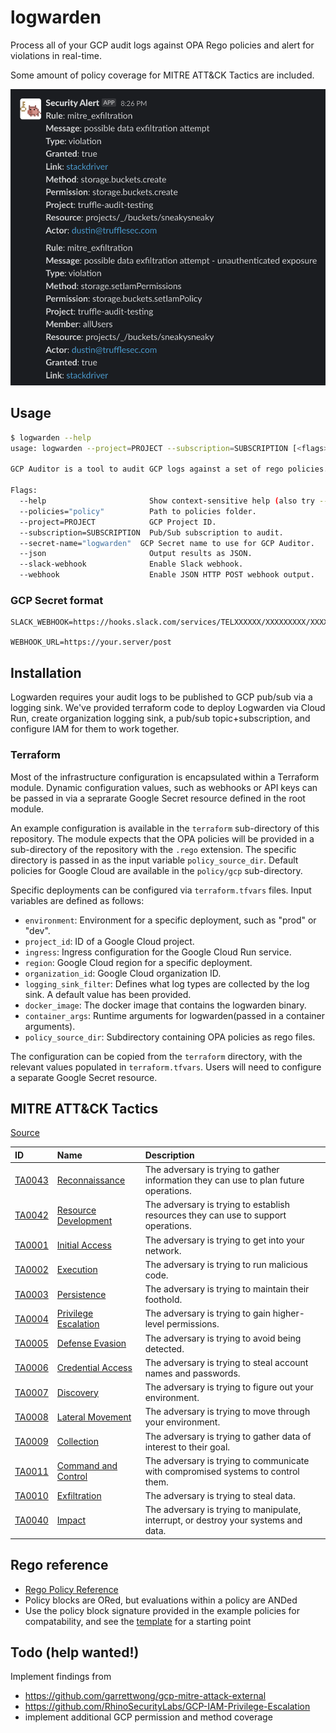 # logwarden

Process all of your GCP audit logs against OPA Rego policies and alert for violations in real-time.

Some amount of policy coverage for MITRE ATT&CK Tactics are included.

![Slack alerts created by logwarden](resources/slack_alerts.png)

## Usage

```bash
$ logwarden --help
usage: logwarden --project=PROJECT --subscription=SUBSCRIPTION [<flags>]

GCP Auditor is a tool to audit GCP logs against a set of rego policies.

Flags:
  --help                       Show context-sensitive help (also try --help-long and --help-man).
  --policies="policy"          Path to policies folder.
  --project=PROJECT            GCP Project ID.
  --subscription=SUBSCRIPTION  Pub/Sub subscription to audit.
  --secret-name="logwarden"  GCP Secret name to use for GCP Auditor.
  --json                       Output results as JSON.
  --slack-webhook              Enable Slack webhook.
  --webhook                    Enable JSON HTTP POST webhook output.
```

### GCP Secret format

```
SLACK_WEBHOOK=https://hooks.slack.com/services/TELXXXXXX/XXXXXXXXX/XXXXXXXXXXXXXXXXX

WEBHOOK_URL=https://your.server/post
```

## Installation

Logwarden requires your audit logs to be published to GCP pub/sub via a logging sink.
We've provided terraform code to deploy Logwarden via Cloud Run, create organization logging sink, a pub/sub topic+subscription, and configure IAM for them to work together.

### Terraform 

Most of the infrastructure configuration is encapsulated within a Terraform module. Dynamic configuration values, such as webhooks or API keys can be passed in via a seprarate Google Secret resource defined in the root module.

An example configuration is available in the `terraform` sub-directory of this repository. The module expects that the OPA policies will be provided in a sub-directory of the repository with the `.rego` extension. The specific directory is passed in as the input variable `policy_source_dir`. Default policies for Google Cloud are available in the `policy/gcp` sub-directory.

Specific deployments can be configured via `terraform.tfvars` files. Input variables are defined as follows:

- `environment`: Environment for a specific deployment, such as "prod" or "dev".
- `project_id`: ID of a Google Cloud project.
- `ingress`: Ingress configuration for the Google Cloud Run service.
- `region`: Google Cloud region for a specific deployment.
- `organization_id`: Google Cloud organization ID.
- `logging_sink_filter`: Defines what log types are collected by the log sink. A default value has been provided.
- `docker_image`: The docker image that contains the logwarden binary.
- `container_args`: Runtime arguments for logwarden(passed in a container arguments). 
- `policy_source_dir`: Subdirectory containing OPA policies as rego files.

The configuration can be copied from the `terraform` directory, with the relevant values populated in `terraform.tfvars`. Users will need to configure a separate Google Secret resource.

## MITRE ATT&CK Tactics

[Source](https://attack.mitre.orghttps://attack.mitre.org/tactics/enterprise/)

|ID|Name|Description|
|:----|:----|:----|
|[TA0043](https://attack.mitre.org/tactics/TA0043)|[Reconnaissance](https://attack.mitre.org/tactics/TA0043)|The adversary is trying to gather information they can use to plan future operations.|
|[TA0042](https://attack.mitre.org/tactics/TA0042)|[Resource Development](https://attack.mitre.org/tactics/TA0042)|The adversary is trying to establish resources they can use to support operations.|
|[TA0001](https://attack.mitre.org/tactics/TA0001)|[Initial Access](https://attack.mitre.org/tactics/TA0001)|The adversary is trying to get into your network.|
|[TA0002](https://attack.mitre.org/tactics/TA0002)|[Execution](https://attack.mitre.org/tactics/TA0002)|The adversary is trying to run malicious code.|
|[TA0003](https://attack.mitre.org/tactics/TA0003)|[Persistence](https://attack.mitre.org/tactics/TA0003)|The adversary is trying to maintain their foothold.|
|[TA0004](https://attack.mitre.org/tactics/TA0004)|[Privilege Escalation](https://attack.mitre.org/tactics/TA0004)|The adversary is trying to gain higher-level permissions.|
|[TA0005](https://attack.mitre.org/tactics/TA0005)|[Defense Evasion](https://attack.mitre.org/tactics/TA0005)|The adversary is trying to avoid being detected.|
|[TA0006](https://attack.mitre.org/tactics/TA0006)|[Credential Access](https://attack.mitre.org/tactics/TA0006)|The adversary is trying to steal account names and passwords.|
|[TA0007](https://attack.mitre.org/tactics/TA0007)|[Discovery](https://attack.mitre.org/tactics/TA0007)|The adversary is trying to figure out your environment.|
|[TA0008](https://attack.mitre.org/tactics/TA0008)|[Lateral Movement](https://attack.mitre.org/tactics/TA0008)|The adversary is trying to move through your environment.|
|[TA0009](https://attack.mitre.org/tactics/TA0009)|[Collection](https://attack.mitre.org/tactics/TA0009)|The adversary is trying to gather data of interest to their goal.|
|[TA0011](https://attack.mitre.org/tactics/TA0011)|[Command and Control](https://attack.mitre.org/tactics/TA0011)|The adversary is trying to communicate with compromised systems to control them.|
|[TA0010](https://attack.mitre.org/tactics/TA0010)|[Exfiltration](https://attack.mitre.org/tactics/TA0010)|The adversary is trying to steal data.|
|[TA0040](https://attack.mitre.org/tactics/TA0040)|[Impact](https://attack.mitre.org/tactics/TA0040)|The adversary is trying to manipulate, interrupt, or destroy your systems and data.|

## Rego reference

- [Rego Policy Reference](https://www.openpolicyagent.org/docs/latest/policy-reference/)
- Policy blocks are ORed, but evaluations within a policy are ANDed
- Use the policy block signature provided in the example policies for compatability, and see the [template](policy/gcp/template.rego) for a starting point

## Todo (help wanted!)

Implement findings from
- https://github.com/garrettwong/gcp-mitre-attack-external
- https://github.com/RhinoSecurityLabs/GCP-IAM-Privilege-Escalation
- implement additional GCP permission and method coverage
